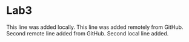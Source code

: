 # Lab3

This line was added locally.
This line was added remotely from GitHub.
Second remote line added from GitHub.
Second local line added.

